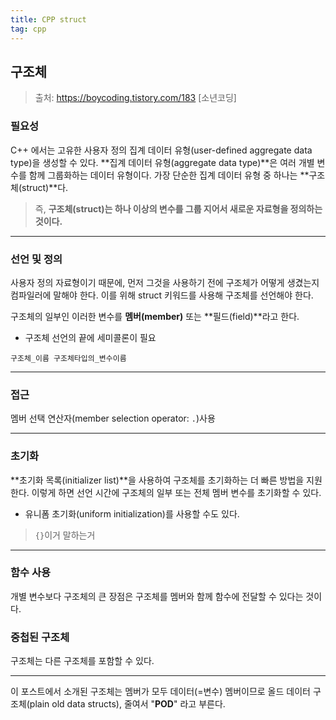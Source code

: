 ```yaml
---
title: CPP struct
tag: cpp
---
```






## 구조체

>  출처: https://boycoding.tistory.com/183 [소년코딩]

### 필요성

C++ 에서는 고유한 사용자 정의 집계 데이터 유형(user-defined aggregate data type)을 생성할 수 있다. **집계 데이터 유형(aggregate data type)**은 여러 개별 변수를 함께 그룹화하는 데이터 유형이다. 가장 단순한 집계 데이터 유형 중 하나는 **구조체(struct)**다.  

> 즉, **구조체(struct)는 하나 이상의 변수를 그룹 지어서 새로운 자료형을 정의하는 것이다.**

---

### 선언 및 정의

사용자 정의 자료형이기 때문에, 먼저 그것을 사용하기 전에 구조체가 어떻게 생겼는지 컴파일러에 말해야 한다. 이를 위해 struct 키워드를 사용해 구조체를 선언해야 한다.

구조체의 일부인 이러한 변수를 **멤버(member)** 또는 **필드(field)**라고 한다.

+ 구조체 선언의 끝에 세미콜론이 필요

```
구조체_이름 구조체타입의_변수이름
```

  

  

---

### 접근

멤버 선택 연산자(member selection operator: `.`)사용

  

  

---

### 초기화

**초기화 목록(initializer list)**을 사용하여 구조체를 초기화하는 더 빠른 방법을 지원한다. 이렇게 하면 선언 시간에 구조체의 일부 또는 전체 멤버 변수를 초기화할 수 있다.

+ 유니폼 초기화(uniform initialization)를 사용할 수도 있다.

> `{}`이거 말하는거

  

---

### 함수 사용

개별 변수보다 구조체의 큰 장점은 구조체를 멤버와 함께 함수에 전달할 수 있다는 것이다.

### 중첩된 구조체

구조체는 다른 구조체를 포함할 수 있다.

---

이 포스트에서 소개된 구조체는 멤버가 모두 데이터(=변수) 멤버이므로 올드 데이터 구조체(plain old data structs), 줄여서 "**POD**" 라고 부른다.









